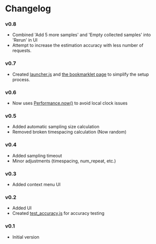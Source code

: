 # Changelog

### v0.8

- Combined 'Add 5 more samples' and 'Empty collected samples' into 'Rerun' in UI
- Attempt to increase the estimation accuracy with less number of requests.

### v0.7

- Created [launcher.js](./js/launcher.js) and [the bookmarklet page](https://r8btx.github.io/Server-Clock-Bookmarklet/page) to simplify the setup process.

### v0.6

- Now uses [Performance.now()](https://developer.mozilla.org/en-US/docs/Web/API/Performance/now) to avoid local clock issues

### v0.5

- Added automatic sampling size calculation
- Removed broken timespacing calculation (Now random)

### v0.4

- Added sampling timeout
- Minor adjustments (timespacing, num_repeat, etc.)

### v0.3

- Added context menu UI

### v0.2

- Added UI
- Created [test_accuracy.js](./js/test_accuracy.js) for accuracy testing

### v0.1

- Initial version
